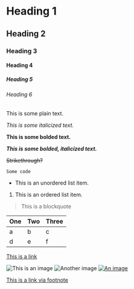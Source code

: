 # Heading 1

## Heading 2

### Heading 3

#### Heading 4

##### Heading 5

###### Heading 6

This is some plain text.

*This is some italicized text.*

**This is some bolded text.**

***This is some bolded, italicized text.***

~~Strikethrough?~~

`Some code`

<!-- This is a comment! -->

- This is an unordered list item.

1. This is an ordered list item.

> This is a blockquote

| One | Two | Three |
| --- | --- | ----- |
| a   | b   | c     |
| d   | e   | f     |

[This is a link](https://example.com)

![This is an image](https://example.com)
![Another image][kek]
[![An image][kek]](https://example.com)

[This is a link via footnote][kek]

[kek]: https://example.com "This is a footnote link"
